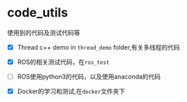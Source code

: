 # code_utils
使用到的代码及测试代码等

- [x] Thread c++ demo in `thread_demo` folder,有关多线程的代码
- [x] ROS的相关测试代码，在`ros_test`
- [ ] ROS使用python3的代码，以及使用anaconda的代码
- [x] Docker的学习和测试,在`docker`文件夹下

